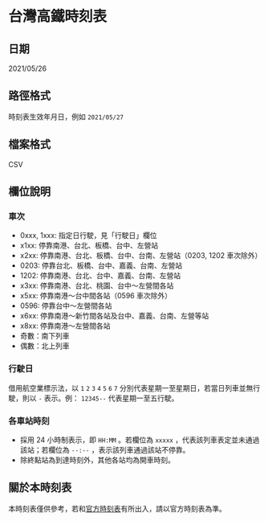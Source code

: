 # 台灣高鐵時刻表

## 日期

2021/05/26

## 路徑格式

時刻表生效年月日，例如 `2021/05/27`

## 檔案格式

CSV

## 欄位說明

### 車次

* 0xxx, 1xxx: 指定日行駛，見「行駛日」欄位
* x1xx: 停靠南港、台北、板橋、台中、左營站
* x2xx: 停靠南港、台北、板橋、台中、台南、左營站（0203, 1202 車次除外）
* 0203: 停靠台北、板橋、台中、嘉義、台南、左營站
* 1202: 停靠南港、台北、台中、嘉義、台南、左營站
* x3xx: 停靠南港、台北、桃園、台中～左營間各站
* x5xx: 停靠南港～台中間各站（0596 車次除外）
* 0596: 停靠台中～左營間各站
* x6xx: 停靠南港～新竹間各站及台中、嘉義、台南、左營等站
* x8xx: 停靠南港～左營間各站
* 奇數：南下列車
* 偶數：北上列車

### 行駛日

借用航空業標示法，以 `1` `2` `3` `4` `5` `6` `7` 分別代表星期一至星期日，若當日列車並無行駛，則以 `-` 表示。例： `12345--` 代表星期一至五行駛。

### 各車站時刻

* 採用 24 小時制表示，即 `HH:MM` 。若欄位為 `xxxxx` ，代表該列車表定並未通過該站；若欄位為 `--:--` ，表示該列車通過該站不停靠。
* 除終點站為到達時刻外，其他各站均為開車時刻。

## 關於本時刻表

本時刻表僅供參考，若和[官方時刻表](https://www.thsrc.com.tw/ArticleContent/a3b630bb-1066-4352-a1ef-58c7b4e8ef7c)有所出入，請以官方時刻表為準。
